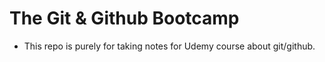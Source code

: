# The Git & Github Bootcamp
* This repo is purely for taking notes for Udemy course about git/github.
